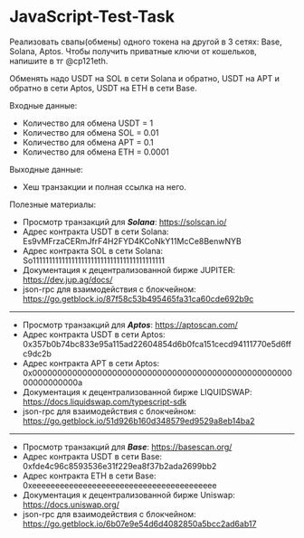 # JavaScript-Test-Task

Реализовать свапы(обмены) одного токена на другой в 3 сетях: Base, Solana, Aptos. Чтобы получить приватные ключи от кошельков, напишите в тг @cp121eth.

Обменять надо USDT на SOL в сети Solana и обратно, USDT на APT и обратно в сети Aptos, USDT на ETH в сети Base.

Входные данные:
- Количество для обмена USDT = 1
- Количество для обмена SOL = 0.01
- Количество для обмена APT = 0.1
- Количество для обмена ETH = 0.0001

Выходные данные:
- Хеш транзакции и полная ссылка на него.

Полезные материалы:
- Просмотр транзакций для ***Solana***: https://solscan.io/
- Адрес контракта USDT в сети Solana: Es9vMFrzaCERmJfrF4H2FYD4KCoNkY11McCe8BenwNYB
- Адрес контракта SOL в сети Solana: So11111111111111111111111111111111111111111
- Документация к децентрализованной бирже JUPITER: https://dev.jup.ag/docs/
- json-rpc для взаимодействия с блокчейном: https://go.getblock.io/87f58c53b495465fa31ca60cde692b9c
---
- Просмотр транзакций для ***Aptos***: https://aptoscan.com/
- Адрес контракта USDT в сети Aptos: 0x357b0b74bc833e95a115ad22604854d6b0fca151cecd94111770e5d6ffc9dc2b
- Адрес контракта APT в сети Aptos: 0x000000000000000000000000000000000000000000000000000000000000000a
- Документация к децентрализованной бирже LIQUIDSWAP: https://docs.liquidswap.com/typescript-sdk
- json-rpc для взаимодействия с блокчейном: https://go.getblock.io/51d926b160d348579ed9529a8eb14ba2
---
- Просмотр транзакций для ***Base***: https://basescan.org/
- Адрес контракта USDT в сети Base: 0xfde4c96c8593536e31f229ea8f37b2ada2699bb2
- Адрес контракта ETH в сети Base: 0xeeeeeeeeeeeeeeeeeeeeeeeeeeeeeeeeeeeeeeee
- Документация к децентрализованной бирже Uniswap: https://docs.uniswap.org/
- json-rpc для взаимодействия с блокчейном: https://go.getblock.io/6b07e9e54d6d4082850a5bcc2ad6ab17
